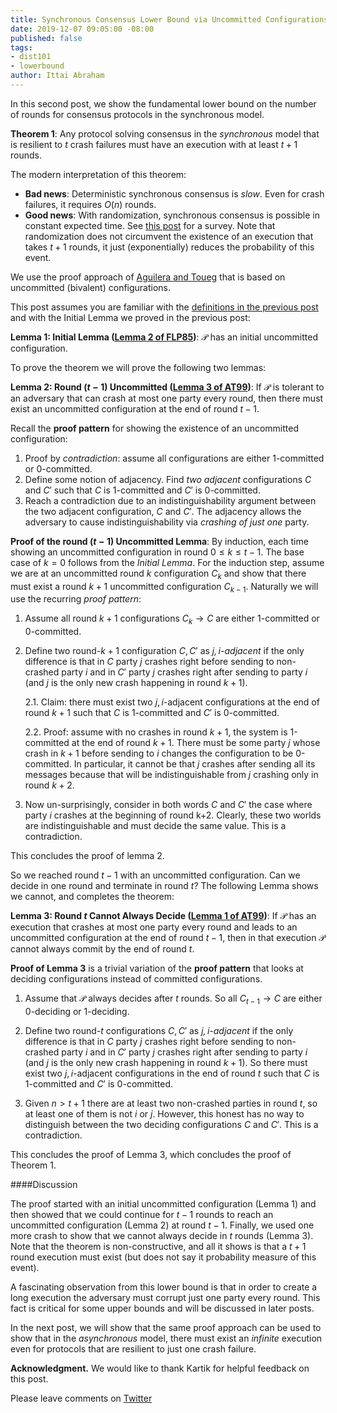 ```yaml
---
title: Synchronous Consensus Lower Bound via Uncommitted Configurations
date: 2019-12-07 09:05:00 -08:00
published: false
tags:
- dist101
- lowerbound
author: Ittai Abraham
---
```


In this second post, we show the fundamental lower bound on the number of rounds for consensus protocols in the synchronous model.

**Theorem 1**: Any protocol solving consensus in the *synchronous* model that is resilient to $t$ crash failures must have an execution with at least $t+1$ rounds.


The modern interpretation of this theorem:
* **Bad news**: Deterministic synchronous consensus is *slow*. Even for crash failures, it requires $O(n)$ rounds.
* **Good news**: With randomization, synchronous consensus is possible in constant expected time. See [this post](https://decentralizedthoughts.github.io/2019-11-11-authenticated-synchronous-bft/) for a survey. Note that randomization does not circumvent the  existence of an execution that takes $t+1$ rounds, it just (exponentially) reduces the probability of this event.


We use the proof approach of [Aguilera and Toueg](http://citeseerx.ist.psu.edu/viewdoc/download?doi=10.1.1.22.402&rep=rep1&type=pdf) that is based on uncommitted (bivalent) configurations.


This post assumes you are familiar with the [definitions in the previous post](...) and with the Initial Lemma we proved in the previous post:


**Lemma 1: Initial Lemma ([Lemma 2 of FLP85](https://lamport.azurewebsites.net/pubs/trans.pdf))**: $\mathcal{P}$ has an initial uncommitted configuration.

To prove the theorem we will prove the following two lemmas:

**Lemma 2: Round $(t-1)$ Uncommitted ([Lemma 3 of AT99](http://citeseerx.ist.psu.edu/viewdoc/download?doi=10.1.1.22.402&rep=rep1&type=pdf))**: If $\mathcal{P}$ is tolerant to an adversary that can crash at most one party every round, then there must exist an uncommitted configuration at the end of round $t-1$.

Recall the **proof pattern** for showing the existence of an uncommitted configuration:
1. Proof by *contradiction*: assume all configurations are either 1-committed or 0-committed.
2. Define some notion of adjacency. Find *two adjacent* configurations $C$ and $C'$ such that $C$ is 1-committed and $C'$ is 0-committed.
3. Reach a contradiction due to an indistinguishability argument between the two adjacent configuration, $C$ and $C'$. The adjacency allows the adversary to cause indistinguishability via *crashing of just one* party.


**Proof of the round $(t-1)$ Uncommitted Lemma**: By induction, each time showing an uncommitted configuration in round $0 \leq k \leq t-1$. The base case of $k=0$ follows from the  *Initial Lemma*. For the induction step,  assume we are at an uncommitted round $k$ configuration $C_k$ and show that there must exist a round $k+1$ uncommitted configuration $C_{k-1}$. Naturally we will use the recurring *proof pattern*:
1. Assume all round $k+1$ configurations $C_k \rightarrow C$  are either 1-committed or 0-committed.
2. Define two round-$k+1$ configuration $C,C'$ as *$j,i$-adjacent* if the only difference is that in $C$ party $j$ crashes right before sending to non-crashed party $i$ and in $C'$ party $j$ crashes right after sending to party $i$ (and $j$ is the only new crash happening in round $k+1$).

    2.1. Claim: there must exist two $j,i$-adjacent configurations at the end of round $k+1$ such that $C$ is 1-committed and $C'$ is 0-committed.

    2.2. Proof: assume with no crashes in round $k+1$, the system is 1-committed at the end of round $k+1$. There must be some party $j$ whose crash in $k+1$ before sending to $i$ changes the configuration to be 0-committed. In particular, it cannot be that $j$ crashes after sending all its messages because that will be indistinguishable from $j$ crashing only in round $k+2$.



3. Now un-surprisingly, consider in both words $C$ and $C'$ the case where party $i$ crashes at the beginning of round k+2. Clearly, these two worlds are indistinguishable and must decide the same value. This is a contradiction.

This concludes the proof of lemma 2.


So we reached round $t-1$ with an uncommitted configuration. Can we decide in one round and terminate in round $t$? The following Lemma shows we cannot, and completes the theorem:

**Lemma 3: Round $t$ Cannot Always Decide ([Lemma 1 of AT99](http://citeseerx.ist.psu.edu/viewdoc/download?doi=10.1.1.22.402&rep=rep1&type=pdf))**: If $\mathcal{P}$ has an execution that crashes at most one party every round and leads to an uncommitted configuration at the end of round $t-1$, then in that execution $\mathcal{P}$ cannot always commit by the end of round $t$.


**Proof of Lemma 3** is a trivial variation of the **proof pattern** that looks at deciding configurations instead of committed configurations.

1. Assume that $\mathcal{P}$ always decides after $t$ rounds. So all $C_{t-1} \rightarrow C$ are either 0-deciding or 1-deciding.

2. Define two round-$t$ configurations $C,C'$ as *$j,i$-adjacent* if the only difference is that in $C$ party $j$ crashes right before sending to non-crashed party $i$ and in $C'$ party $j$ crashes right after sending to party $i$ (and $j$ is the only new crash happening in round $k+1$).  So there must exist two $j,i$-adjacent configurations in the end of round $t$ such that $C$ is 1-committed and $C'$ is 0-committed.


3. Given $n>t+1$ there are at least two non-crashed parties in round $t$, so at least one of them is not $i$ or $j$. However, this honest has no way to distinguish between the two deciding configurations $C$ and $C'$. This is a contradiction.

This concludes the proof of Lemma 3, which concludes the proof of Theorem 1.


####Discussion

The proof started with an initial uncommitted configuration (Lemma 1) and then showed that we could continue for $t-1$ rounds to reach an uncommitted configuration (Lemma 2) at round $t-1$. Finally, we used one more crash to show that we cannot always decide in $t$ rounds (Lemma 3). Note that the theorem is non-constructive, and all it shows is that a $t+1$ round execution must exist (but does not say it probability measure of this event).

A fascinating observation from this lower bound is that in order to create a long execution the adversary must corrupt just one party every round. This fact is critical for some upper bounds and will be discussed in later posts.

In the next post, we will show that the same proof approach can be used to show that in the *asynchronous* model, there must exist an *infinite* execution even for protocols that are resilient to just one crash failure.


**Acknowledgment.** We would like to thank Kartik for helpful feedback on this post.


Please leave comments on [Twitter](...)
